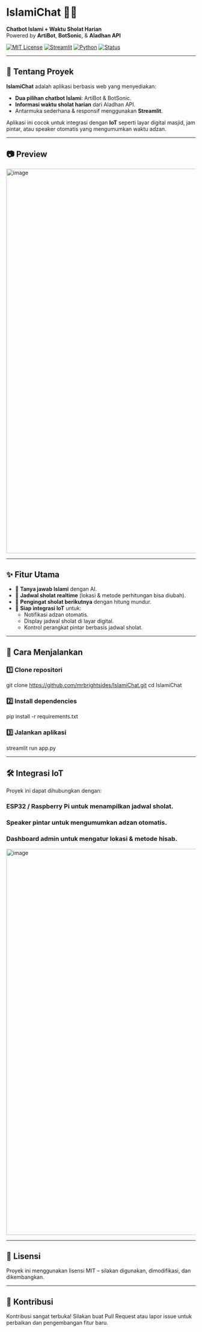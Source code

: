 # IslamiChat 🤖📿  
**Chatbot Islami + Waktu Sholat Harian**  
Powered by **ArtiBot**, **BotSonic**, & **Aladhan API**  

[![MIT License](https://img.shields.io/badge/license-MIT-green)](LICENSE)
[![Streamlit](https://img.shields.io/badge/Deploy%20on-Streamlit-FF4B4B)](https://islamichat.streamlit.app)
[![Python](https://img.shields.io/badge/Python-3.9%2B-blue)](https://www.python.org/)
[![Status](https://img.shields.io/badge/status-active-success)]()

---

## 📌 Tentang Proyek
**IslamiChat** adalah aplikasi berbasis web yang menyediakan:
- **Dua pilihan chatbot Islami**: ArtiBot & BotSonic.
- **Informasi waktu sholat harian** dari Aladhan API.
- Antarmuka sederhana & responsif menggunakan **Streamlit**.

Aplikasi ini cocok untuk integrasi dengan **IoT** seperti layar digital masjid, jam pintar, atau speaker otomatis yang mengumumkan waktu adzan.

---

## 📷 Preview
<img width="1920" height="1020" alt="image" src="https://github.com/user-attachments/assets/9016b2fc-8f50-4a65-807f-b753c1209b22" />

---

## ✨ Fitur Utama
- 💬 **Tanya jawab Islami** dengan AI.
- 🕌 **Jadwal sholat realtime** (lokasi & metode perhitungan bisa diubah).
- 🌙 **Pengingat sholat berikutnya** dengan hitung mundur.
- 📡 **Siap integrasi IoT** untuk:
  - Notifikasi adzan otomatis.
  - Display jadwal sholat di layar digital.
  - Kontrol perangkat pintar berbasis jadwal sholat.

---

## 🚀 Cara Menjalankan

### 1️⃣ Clone repositori
git clone https://github.com/mrbrightsides/IslamiChat.git
cd IslamiChat

### 2️⃣ Install dependencies
pip install -r requirements.txt

### 3️⃣ Jalankan aplikasi
streamlit run app.py

---

## 🛠 Integrasi IoT
Proyek ini dapat dihubungkan dengan:

### ESP32 / Raspberry Pi untuk menampilkan jadwal sholat.

### Speaker pintar untuk mengumumkan adzan otomatis.

### Dashboard admin untuk mengatur lokasi & metode hisab.

<img width="1024" height="1024" alt="image" src="https://github.com/user-attachments/assets/128aa5d2-ed36-4d27-a42e-19b3e287a38b" />

---

## 📄 Lisensi
Proyek ini menggunakan lisensi MIT – silakan digunakan, dimodifikasi, dan dikembangkan.

---

## 🤝 Kontribusi
Kontribusi sangat terbuka!
Silakan buat Pull Request atau lapor issue untuk perbaikan dan pengembangan fitur baru.
